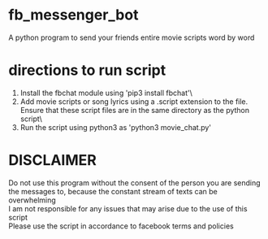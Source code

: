 # fb_messenger_bot
A python program to send your friends entire movie scripts word by word



# directions to run script
1) Install the fbchat module using 'pip3 install fbchat'\
2) Add movie scripts or song lyrics using a .script extension to the file. Ensure that these script files are in the same directory as the python script\
3) Run the script using python3 as 'python3 movie_chat.py'

# DISCLAIMER
Do not use this program without the consent of the person you are sending the messages to, because the constant stream of texts can be overwhelming\
I am not responsible for any issues that may arise due to the use of this script\
Please use the script in accordance to facebook terms and policies
